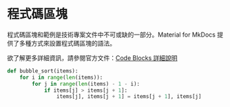 # 程式碼區塊

程式碼區塊和範例是技術專案文件中不可或缺的一部分。Material for MkDocs 提供了多種方式來設置程式碼區塊的語法。

欲了解更多詳細資訊，請參閱官方文件：[Code Blocks 詳細說明](https://squidfunk.github.io/mkdocs-material/reference/code-blocks/)

``` py title="bubble_sort.py" linenums="1" hl_lines="2-3"
def bubble_sort(items):
    for i in range(len(items)):
        for j in range(len(items) - 1 - i):
            if items[j] > items[j + 1]:
                items[j], items[j + 1] = items[j + 1], items[j]
```

